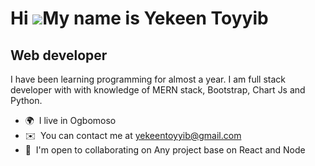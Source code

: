 Hi ![](https://user-images.githubusercontent.com/18350557/176309783-0785949b-9127-417c-8b55-ab5a4333674e.gif)My name is Yekeen Toyyib
=====================================================================================================================================

Web developer
-------------

I have been learning programming for almost a year. I am full stack developer with with knowledge of MERN stack, Bootstrap, Chart Js and Python.

*   🌍  I live in Ogbomoso
*   ✉️  You can contact me at [yekeentoyyib@gmail.com](mailto:yekeentoyyib@gmail.com)
*   🤝  I'm open to collaborating on Any project base on React and Node
